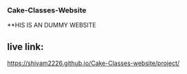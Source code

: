 ### Cake-Classes-Website

**HIS IS AN DUMMY WEBSITE
## live link: 
https://shivam2226.github.io/Cake-Classes-website/project/
